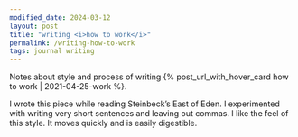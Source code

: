 ```yaml
---
modified_date: 2024-03-12
layout: post
title: "writing <i>how to work</i>"
permalink: /writing-how-to-work
tags: journal writing
---
```


Notes about style and process of writing {% post_url_with_hover_card how to work | 2021-04-25-work %}.
<!--more-->

I wrote this piece while reading Steinbeck’s East of Eden.
I experimented with writing very short sentences and leaving out commas.
I like the feel of this style.
It moves quickly and is easily digestible.